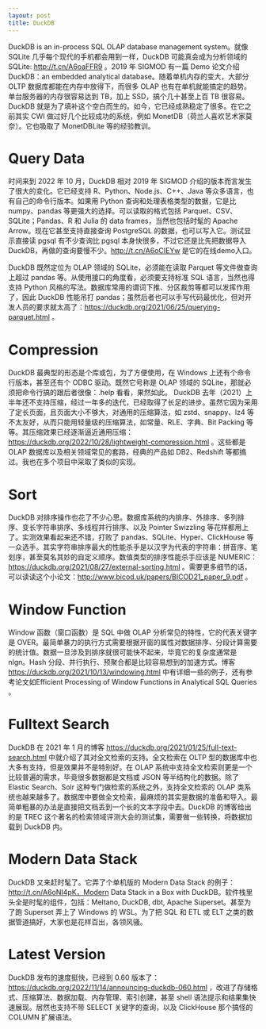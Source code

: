 ```yaml
---
layout: post
title: DuckDB
---
```


DuckDB is an in-process SQL OLAP database management system。就像 SQLite 几乎每个现代的手机都会用到一样，DuckDB 可能真会成为分析领域的 SQLite: <http://t.cn/A6oaFFR9> 。2019 年 SIGMOD 有一篇 Demo 论文介绍 DuckDB：an embedded analytical database。随着单机内存的变大，大部分 OLTP 数据库都能在内存中放得下，而很多 OLAP 也有在单机就能搞定的趋势。单台服务器的内存很容易达到 TB，加上 SSD，搞个几十甚至上百 TB 很容易。DuckDB 就是为了填补这个空白而生的。如今，它已经成熟稳定了很多。在它之前其实 CWI 做过好几个比较成功的系统，例如 MonetDB（荷兰人喜欢艺术家莫奈）。它也吸取了 MonetDBLite 等的经验教训。


# Query Data

时间来到 2022 年 10 月，DuckDB 相对 2019 年 SIGMOD 介绍的版本而言发生了很大的变化。它已经支持 R、Python、Node.js、C++、Java 等众多语言，也有自己的命令行版本。如果用 Python 查询和处理表格类型的数据，它是比 numpy、pandas 等更强大的选择。可以读取的格式包括 Parquet、CSV、SQLite；Pandas、R 和 Julia 的 data frames，当然也包括时髦的 Apache Arrow。现在它甚至支持直接查询 PostgreSQL 的数据，也可以写入它。测试显示直接读 pgsql 有不少查询比 pgsql 本身快很多，不过它还是比先把数据导入 DuckDB，再做的查询要慢不少。<http://t.cn/A6oCIEYw> 是它的在线demo入口。

DuckDB 既然定位为 OLAP 领域的 SQLite，必须能在读取 Parquet 等文件做查询上超过 pandas 等。从使用接口的角度看，必须要支持标准 SQL 语言，当然也得支持 Python 风格的写法。数据库常用的谓词下推、分区裁剪等都可以发挥作用了，因此 DuckDB 性能吊打 pandas；虽然后者也可以手写代码最优化，但对开发人员的要求就太高了：<https://duckdb.org/2021/06/25/querying-parquet.html> 。


# Compression

DuckDB 最典型的形态是个库或包，为了方便使用，在 Windows 上还有个命令行版本，甚至还有个 ODBC 驱动。既然它号称是 OLAP 领域的 SQLite，那就必须把命令行搞的跟后者很像：.help 看看，果然如此。 DuckDB 去年（2021）上半年还不支持压缩，经过一年多的迭代，已经取得了长足的进步。虽然它因为采用了定长页面，且页面大小不够大，对通用的压缩算法，如 zstd、snappy、lz4 等不太友好，从而只能用轻量级的压缩算法，如常量、RLE、字典、Bit Packing 等等。其压缩效果已经逐渐逼近通用压缩：<https://duckdb.org/2022/10/28/lightweight-compression.html> 。这些都是 OLAP 数据库以及相关领域常见的套路，经典的产品如 DB2、Redshift 等都搞过。我也在多个项目中采取了类似的实现。


# Sort

DuckDB 对排序操作也花了不少心思。数据库系统的内排序、外排序、多列排序、变长字符串排序、多线程并行排序、以及 Pointer Swizzling 等花样都用上了。实测效果看起来还不错，打败了 pandas、SQLite、Hyper、ClickHouse 等一众选手。其实字符串排序最大的性能杀手是以汉字为代表的字符串：拼音序、笔划序，甚至莫名其妙的自定义顺序。数值类型的排序性能杀手应该是 NUMERIC：<https://duckdb.org/2021/08/27/external-sorting.html> 。需要更多细节的话，可以读读这个小论文：<http://www.bicod.uk/papers/BICOD21_paper_9.pdf> 。


# Window Function

Window 函数（窗口函数）是 SQL 中做 OLAP 分析常见的特性，它的代表关键字是 OVER。最简单暴力的执行方式需要根据开窗的属性对数据排序、分段计算需要的统计值。数据一旦涉及到排序就很可能快不起来，毕竟它的复杂度通常是 nlgn。Hash 分段、并行执行、预聚合都是比较容易想到的加速方式。博客 <https://duckdb.org/2021/10/13/windowing.html> 中有详细一些的例子，还有参考论文如Efficient Processing of Window Functions in Analytical SQL Queries 。


# Fulltext Search

DuckDB 在 2021 年 1 月的博客 <https://duckdb.org/2021/01/25/full-text-search.html> 中就介绍了其对全文检索的支持。全文检索在 OLTP 型的数据库中也大多有支持，但是效果并不是特别好。在 OLAP 系统中支持全文检索则更是一个比较普遍的需求，毕竟很多数据都是文档或 JSON 等半结构化的数据。除了 Elastic Search、Solr 这种专门做检索的系统之外，支持全文检索的 OLAP 类系统也越来越多了。数据库中要做全文检索，最麻烦的其实是数据的准备和导入。最简单粗暴的办法是直接把文档丢到一个长的文本字段中去。DuckDB 的博客给出的是 TREC 这个著名的检索领域评测大会的测试集，需要做一些转换，将数据加载到 DuckDB 内。 


# Modern Data Stack

DuckDB 又来赶时髦了。它弄了个单机版的 Modern Data Stack 的例子：<http://t.cn/A6oNI4pK，Modern> Data Stack in a Box with DuckDB。软件栈里头全是时髦的组件，包括：Meltano, DuckDB, dbt, Apache Superset。甚至为了跑 Superset 弄上了 Windows 的 WSL。为了把 SQL 和 ETL 或 ELT 之类的数据管道搞好，大家也是花样百出，各领风骚。


# Latest Version

DuckDB 发布的速度挺快，已经到 0.60 版本了：<https://duckdb.org/2022/11/14/announcing-duckdb-060.html> ，改进了存储格式、压缩算法、数据加载、内存管理、索引创建，甚至 shell 语法提示和结果集快速展现。居然也支持不带 SELECT 关键字的查询，以及 ClickHouse 那个搞怪的 COLUMN 扩展语法。


